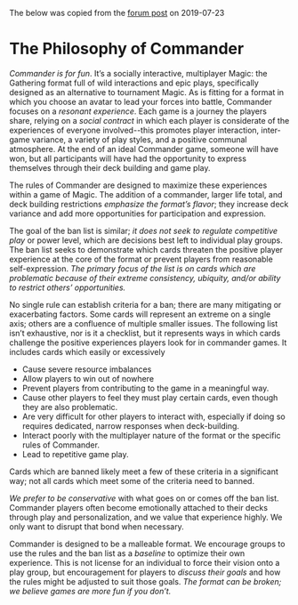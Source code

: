The below was copied from the [forum post](http://mtgcommander.net/Forum/viewtopic.php?f=1&t=19170) on 2019-07-23

The Philosophy of Commander
====

_Commander is for fun_. It’s a socially interactive, multiplayer Magic: the
Gathering format full of wild interactions and epic plays, specifically
designed as an alternative to tournament Magic. As is fitting for a format
in which you choose an avatar to lead your forces into battle, Commander
focuses on a _resonant experience_. Each game is a journey the players
share, relying on a _social contract_ in which each player is considerate of the experiences of everyone involved--this promotes player interaction, inter-game variance, a variety of play styles, and a positive communal atmosphere. At the end of an ideal Commander game, someone will have won, but all participants will have had the opportunity to express themselves through their deck building and game play.

The rules of Commander are designed to maximize these experiences within a
game of Magic. The addition of a commander, larger life total, and deck
building restrictions _emphasize the format’s flavor_; they increase deck variance and add more opportunities for participation and expression.

The goal of the ban list is similar; _it does not seek to regulate
competitive play_ or power level, which are decisions best left to
individual play groups. The ban list seeks to demonstrate which cards
threaten the positive player experience at the core of the format or prevent
players from reasonable self-expression. _The primary focus of the list is
on cards which are problematic because of their extreme consistency,
ubiquity, and/or ability to restrict others’ opportunities._

No single rule can establish criteria for a ban; there are many mitigating or exacerbating factors. Some cards will represent an extreme on a single axis; others are a confluence of multiple smaller issues. The following list isn’t exhaustive, nor is it a checklist, but it represents ways in which cards challenge the positive experiences players look for in commander games. It includes cards which easily or excessively

* Cause severe resource imbalances
* Allow players to win out of nowhere
* Prevent players from contributing to the game in a meaningful way.
* Cause other players to feel they must play certain cards, even though they are also problematic.
* Are very difficult for other players to interact with, especially if doing so requires dedicated, narrow responses when deck-building.
* Interact poorly with the multiplayer nature of the format or the specific rules of Commander.
* Lead to repetitive game play.

Cards which are banned likely meet a few of these criteria in a significant way; not all cards which meet some of the criteria need to banned.

_We prefer to be conservative_ with what goes on or comes off the ban list. Commander players often become emotionally attached to their decks through play and personalization, and we value that experience highly. We only want to disrupt that bond when necessary.

Commander is designed to be a malleable format. We encourage groups to use
the rules and the ban list as a _baseline_ to optimize their own experience.
This is not license for an individual to force their vision onto a play
group, but encouragement for players to _discuss their goals_ and how the
rules might be adjusted to suit those goals. _The format can be broken; we
believe games are more fun if you don’t._

